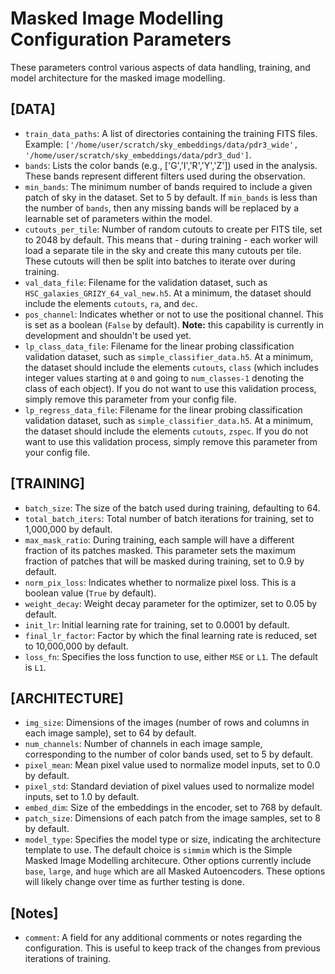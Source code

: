 # Masked Image Modelling Configuration Parameters

These parameters control various aspects of data handling, training, and model architecture for the masked image modelling.

## [DATA]
- `train_data_paths`: A list of directories containing the training FITS files. Example: `['/home/user/scratch/sky_embeddings/data/pdr3_wide', '/home/user/scratch/sky_embeddings/data/pdr3_dud']`.
- `bands`: Lists the color bands (e.g., ['G','I','R','Y','Z']) used in the analysis. These bands represent different filters used during the observation.
- `min_bands`: The minimum number of bands required to include a given patch of sky in the dataset. Set to 5 by default. If `min_bands` is less than the number of `bands`, then any missing bands will be replaced by a learnable set of parameters within the model.
- `cutouts_per_tile`: Number of random cutouts to create per FITS tile, set to 2048 by default. This means that - during training - each worker will load a separate tile in the sky and create this many cutouts per tile. These cutouts will then be split into batches to iterate over during training.
- `val_data_file`: Filename for the validation dataset, such as `HSC_galaxies_GRIZY_64_val_new.h5`. At a minimum, the dataset should include the elements `cutouts`, `ra`, and `dec`.
- `pos_channel`: Indicates whether or not to use the positional channel. This is set as a boolean (`False` by default). **Note:** this capability is currently in development and shouldn't be used yet.
- `lp_class_data_file`: Filename for the linear probing classification validation dataset, such as `simple_classifier_data.h5`. At a minimum, the dataset should include the elements `cutouts`, `class` (which includes integer values starting at `0` and going to `num_classes-1` denoting the class of each object). If you do not want to use this validation process, simply remove this parameter from your config file.
- `lp_regress_data_file`: Filename for the linear probing classification validation dataset, such as `simple_classifier_data.h5`. At a minimum, the dataset should include the elements `cutouts`, `zspec`. If you do not want to use this validation process, simply remove this parameter from your config file.

## [TRAINING]
- `batch_size`: The size of the batch used during training, defaulting to 64.
- `total_batch_iters`: Total number of batch iterations for training, set to 1,000,000 by default.
- `max_mask_ratio`: During training, each sample will have a different fraction of its patches masked. This parameter sets the maximum fraction of patches that will be masked during training, set to 0.9 by default. 
- `norm_pix_loss`: Indicates whether to normalize pixel loss. This is a boolean value (`True` by default).
- `weight_decay`: Weight decay parameter for the optimizer, set to 0.05 by default.
- `init_lr`: Initial learning rate for training, set to 0.0001 by default.
- `final_lr_factor`: Factor by which the final learning rate is reduced, set to 10,000,000 by default.
- `loss_fn`: Specifies the loss function to use, either `MSE` or `L1`. The default is `L1`.

## [ARCHITECTURE]
- `img_size`: Dimensions of the images (number of rows and columns in each image sample), set to 64 by default.
- `num_channels`: Number of channels in each image sample, corresponding to the number of color bands used, set to 5 by default.
- `pixel_mean`: Mean pixel value used to normalize model inputs, set to 0.0 by default.
- `pixel_std`: Standard deviation of pixel values used to normalize model inputs, set to 1.0 by default.
- `embed_dim`: Size of the embeddings in the encoder, set to 768 by default.
- `patch_size`: Dimensions of each patch from the image samples, set to 8 by default.
- `model_type`: Specifies the model type or size, indicating the architecture template to use. The default choice is `simmim` which is the Simple Masked Image Modelling architecure. Other options currently include `base`, `large`, and `huge` which are all Masked Autoencoders. These options will likely change over time as further testing is done.

## [Notes]
- `comment`: A field for any additional comments or notes regarding the configuration. This is useful to keep track of the changes from previous iterations of training.

